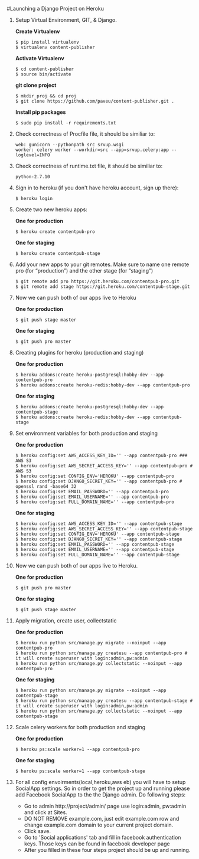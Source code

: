 #Launching a Django Project on Heroku

1. Setup Virtual Environment, GIT, & Django.

	**Create Virtualenv**
	```
	$ pip install virtualenv
	$ virtualenv content-publisher
	```
	
	**Activate Virtualenv** 
	```
	$ cd content-publisher
	$ source bin/activate
	```

	**git clone project**
	```
	$ mkdir proj && cd proj
	$ git clone https://github.com/paveu/content-publisher.git .
	```
	
	**Install pip packages**
	```
	$ sudo pip install -r requirements.txt
	```

2. Check correctness of Procfile file, it should be similiar to:
	```
	web: gunicorn --pythonpath src srvup.wsgi
    worker: celery worker --workdir=src --app=srvup.celery:app --loglevel=INFO
	```
3. Check correctness of runtime.txt file, it should be similiar to:
	```
	python-2.7.10
	```

4. Sign in to heroku (if you don't have heroku account, sign up there):
	```
	$ heroku login
	```

5. Create two new heroku apps:

	**One for production**
	```
	$ heroku create contentpub-pro
	```
	
	**One for staging**
	```
	$ heroku create contentpub-stage
	```
	
6. Add your new apps to your git remotes. Make sure to name one remote pro (for “production”) and the other stage (for “staging”)

	```
    $ git remote add pro https://git.heroku.com/contentpub-pro.git
    $ git remote add stage https://git.heroku.com/contentpub-stage.git
	```

7. Now we can push both of our apps live to Heroku

	**One for production**
	```
	$ git push stage master
	```
	
	**One for staging**
	```
	$ git push pro master
	```

8. Creating plugins for heroku (production and staging)

	**One for production**
	```
	$ heroku addons:create heroku-postgresql:hobby-dev --app contentpub-pro
	$ heroku addons:create heroku-redis:hobby-dev --app contentpub-pro
	```	
	**One for staging**
	```
	$ heroku addons:create heroku-postgresql:hobby-dev --app contentpub-stage
	$ heroku addons:create heroku-redis:hobby-dev --app contentpub-stage
	```	

9. Set environment variables for both production and staging

	**One for production**
	```
    $ heroku config:set AWS_ACCESS_KEY_ID='' --app contentpub-pro ### AWS S3
    $ heroku config:set AWS_SECRET_ACCESS_KEY='' --app contentpub-pro # AWS S3
    $ heroku config:set CONFIG_ENV='HEROKU' --app contentpub-pro
    $ heroku config:set DJANGO_SECRET_KEY='' --app contentpub-pro # openssl rand -base64 32
    $ heroku config:set EMAIL_PASSWORD='' --app contentpub-pro
    $ heroku config:set EMAIL_USERNAME='' --app contentpub-pro
    $ heroku config:set FULL_DOMAIN_NAME='' --app contentpub-pro
    
	```	

	**One for staging**
	```
    $ heroku config:set AWS_ACCESS_KEY_ID='' --app contentpub-stage
    $ heroku config:set AWS_SECRET_ACCESS_KEY='' --app contentpub-stage
    $ heroku config:set CONFIG_ENV='HEROKU' --app contentpub-stage
    $ heroku config:set DJANGO_SECRET_KEY='' --app contentpub-stage
    $ heroku config:set EMAIL_PASSWORD='' --app contentpub-stage
    $ heroku config:set EMAIL_USERNAME='' --app contentpub-stage
    $ heroku config:set FULL_DOMAIN_NAME='' --app contentpub-stage

	```	

10. Now we can push both of our apps live to Heroku.

	**One for production**
	```
    $ git push pro master

	```
	**One for staging**
	```
    $ git push stage master
	```

11. Apply migration, create user, collectstatic

	**One for production**
	```
	$ heroku run python src/manage.py migrate --noinput --app contentpub-pro
	$ heroku run python src/manage.py createsu --app contentpub-pro # it will create superuser with login:admin,pw:admin
	$ heroku run python src/manage.py collectstatic --noinput --app contentpub-pro
	```

	**One for staging**
	```
	$ heroku run python src/manage.py migrate --noinput --app contentpub-stage
	$ heroku run python src/manage.py createsu --app contentpub-stage # it will create superuser with login:admin,pw:admin
	$ heroku run python src/manage.py collectstatic --noinput --app contentpub-stage
	```

12. Scale celery workers for both production and staging

	**One for production**
	```
    $ heroku ps:scale worker=1 --app contentpub-pro
	```
	
	**One for staging**
	```
    $ heroku ps:scale worker=1 --app contentpub-stage
	```

13. For all config envoirments(local,heroku,aws eb) you will have to setup SocialApp settings. So in order to get the project up and running please add Facebook SocialApp to the the Django admin. Do following steps:
	* Go to admin http://project/admin/ page use login:admin, pw:admin and click at Sites.
	* DO NOT REMOVE example.com, just edit example.com row and change example.com domain to your current project domain.
	* Click save.
	* Go to 'Social applications' tab and fill in facebook authentication keys. Those keys can be found in facebook developer page
	* After you filled in these four steps project should be up and running.

